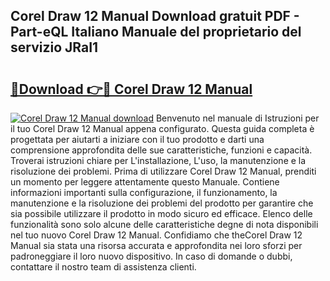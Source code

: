 ## Corel Draw 12 Manual Download gratuit PDF - Part-eQL Italiano Manuale del proprietario del servizio JRaI1

# <h2><a href="http://dfgav4f.blite.top/?on=Corel+Draw+12+Manual">🔗Download 👉🔴 Corel Draw 12 Manual</a></h2>

[![Corel Draw 12 Manual download](https://i.imgur.com/lujVjoI.png)](http://dfgav4f.blite.top/?on=Corel+Draw+12+Manual)
Benvenuto nel manuale di Istruzioni per il tuo Corel Draw 12 Manual appena configurato. Questa guida completa è progettata per aiutarti a iniziare con il tuo prodotto e darti una comprensione approfondita delle sue caratteristiche, funzioni e capacità. Troverai istruzioni chiare per L'installazione, L'uso, la manutenzione e la risoluzione dei problemi. Prima di utilizzare Corel Draw 12 Manual, prenditi un momento per leggere attentamente questo Manuale. Contiene informazioni importanti sulla configurazione, il funzionamento, la manutenzione e la risoluzione dei problemi del prodotto per garantire che sia possibile utilizzare il prodotto in modo sicuro ed efficace. Elenco delle funzionalità sono solo alcune delle caratteristiche degne di nota disponibili nel tuo nuovo Corel Draw 12 Manual. Confidiamo che theCorel Draw 12 Manual sia stata una risorsa accurata e approfondita nei loro sforzi per padroneggiare il loro nuovo dispositivo. In caso di domande o dubbi, contattare il nostro team di assistenza clienti.
